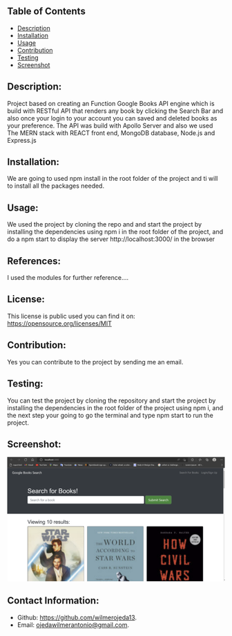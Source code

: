 ## Table of Contents
- [Description](#description)
- [Installation](#installation)
- [Usage](#usage)
- [Contribution](#contribution)
- [Testing](#testing)
- [Screenshot](#screenshot)

## Description:
Project based on creating an Function Google Books API engine which is build with RESTful API that renders any book by clicking the Search Bar and also once your login to your account you can saved and deleted books as your preference. The API was build with Apollo Server and also we used The MERN stack with REACT front end, MongoDB database, Node.js and Express.js

## Installation:
We are going to used npm install in the root folder of the project and ti will  to install all the packages needed.


## Usage:
We used the project by cloning the repo and and start the project by installing the dependencies using npm i in the root folder of the project,  and do a npm start  to display the server http://localhost:3000/ in the browser


## References:
I used the modules for further reference....


## License:
This license is public used you can find it on:
https://opensource.org/licenses/MIT


## Contribution:
Yes you can contribute to the project by sending me  an email.


## Testing:
You can test the project by cloning the repository and start the project by installing the dependencies in the root folder of the project using npm i, and the next step your going to go the terminal and type npm start to run the project.


## Screenshot:
![alt text](./images/Screenshot.png)


## Contact Information:
- Github: https://github.com/wilmerojeda13.
- Email: ojedawilmerantonio@gmail.com. 